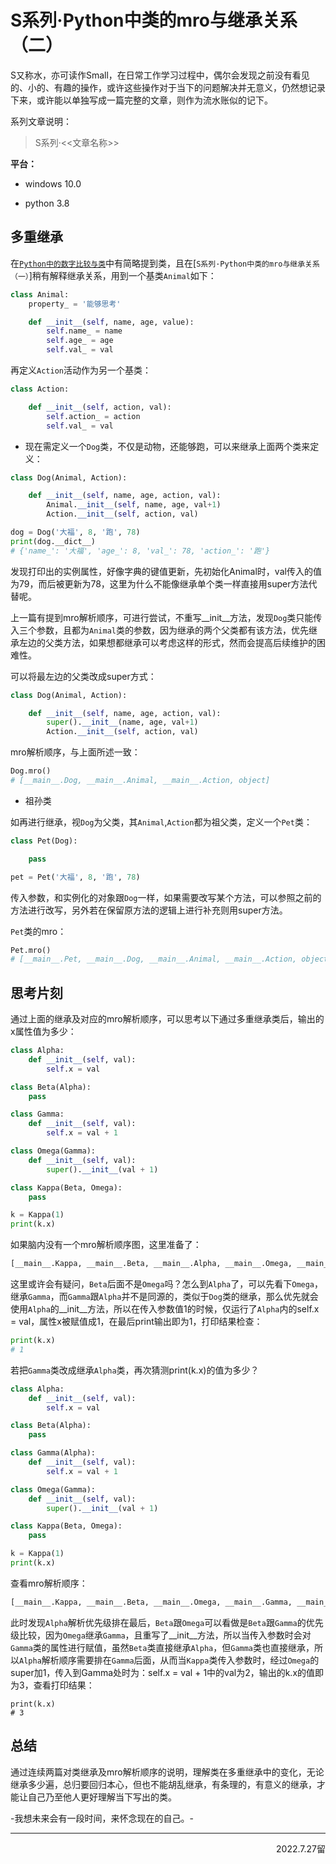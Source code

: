 # S系列·Python中类的mro与继承关系（二）

S又称水，亦可读作Small，在日常工作学习过程中，偶尔会发现之前没有看见的、小的、有趣的操作，或许这些操作对于当下的问题解决并无意义，仍然想记录下来，或许能以单独写成一篇完整的文章，则作为流水账似的记下。

系列文章说明：

> S系列·<<文章名称>>

**平台：**

- windows 10.0

- python 3.8

## 多重继承

在[`Python中的数字比较与类`](https://mp.weixin.qq.com/s/NTp90BbeouaWa9ziWMmtHg)中有简略提到类，且在[`S系列·Python中类的mro与继承关系（一）`]稍有解释继承关系，用到一个基类`Animal`如下：  

```python
class Animal:
    property_ = '能够思考'

    def __init__(self, name, age, value):
        self.name_ = name
        self.age_ = age
        self.val_ = val
```

再定义`Action`活动作为另一个基类：  

```python
class Action:

    def __init__(self, action, val):
        self.action_ = action
        self.val_ = val
```

- 现在需定义一个`Dog`类，不仅是动物，还能够跑，可以来继承上面两个类来定义：  

```python
class Dog(Animal, Action):

    def __init__(self, name, age, action, val):
        Animal.__init__(self, name, age, val+1)
        Action.__init__(self, action, val)

dog = Dog('大福', 8, '跑', 78)
print(dog.__dict__)
# {'name_': '大福', 'age_': 8, 'val_': 78, 'action_': '跑'}
```

发现打印出的实例属性，好像字典的键值更新，先初始化Animal时，val传入的值为79，而后被更新为78，这里为什么不能像继承单个类一样直接用super方法代替呢。

上一篇有提到mro解析顺序，可进行尝试，不重写\_\_init\_\_方法，发现`Dog`类只能传入三个参数，且都为`Animal`类的参数，因为继承的两个父类都有该方法，优先继承左边的父类方法，如果想都继承可以考虑这样的形式，然而会提高后续维护的困难性。  

可以将最左边的父类改成super方式：  

```python
class Dog(Animal, Action):

    def __init__(self, name, age, action, val):
        super().__init__(name, age, val+1)
        Action.__init__(self, action, val)
```

mro解析顺序，与上面所述一致：  

```python
Dog.mro()
# [__main__.Dog, __main__.Animal, __main__.Action, object]
```

- 祖孙类

如再进行继承，视`Dog`为父类，其`Animal`,`Action`都为祖父类，定义一个`Pet`类：  

```python
class Pet(Dog):

    pass

pet = Pet('大福', 8, '跑', 78)
```

传入参数，和实例化的对象跟`Dog`一样，如果需要改写某个方法，可以参照之前的方法进行改写，另外若在保留原方法的逻辑上进行补充则用super方法。  

`Pet`类的mro：  

```python
Pet.mro()
# [__main__.Pet, __main__.Dog, __main__.Animal, __main__.Action, object]
```

## 思考片刻

通过上面的继承及对应的mro解析顺序，可以思考以下通过多重继承类后，输出的x属性值为多少：  

```python
class Alpha:
    def __init__(self, val):
        self.x = val

class Beta(Alpha):
    pass

class Gamma:
    def __init__(self, val):
        self.x = val + 1

class Omega(Gamma):
    def __init__(self, val):
        super().__init__(val + 1)

class Kappa(Beta, Omega):
    pass

k = Kappa(1)
print(k.x)
```

如果脑内没有一个mro解析顺序图，这里准备了：  

```python
[__main__.Kappa, __main__.Beta, __main__.Alpha, __main__.Omega, __main__.Gamma, object]
```

这里或许会有疑问，`Beta`后面不是`Omega`吗？怎么到`Alpha`了，可以先看下`Omega`，继承`Gamma`，而`Gamma`跟`Alpha`并不是同源的，类似于`Dog`类的继承，那么优先就会使用`Alpha`的\_\_init\_\_方法，所以在传入参数值1的时候，仅运行了`Alpha`内的self.x = val，属性x被赋值成1，在最后print输出即为1，打印结果检查：  

```python
print(k.x)
# 1
```

若把`Gamma`类改成继承`Alpha`类，再次猜测print(k.x)的值为多少？  

```python
class Alpha:
    def __init__(self, val):
        self.x = val

class Beta(Alpha):
    pass

class Gamma(Alpha):
    def __init__(self, val):
        self.x = val + 1

class Omega(Gamma):
    def __init__(self, val):
        super().__init__(val + 1)

class Kappa(Beta, Omega):
    pass

k = Kappa(1)
print(k.x)
```

查看mro解析顺序：  

```python
[__main__.Kappa, __main__.Beta, __main__.Omega, __main__.Gamma, __main__.Alpha, object]
```

此时发现`Alpha`解析优先级排在最后，`Beta`跟`Omega`可以看做是`Beta`跟`Gamma`的优先级比较，因为`Omega`继承`Gamma`，且重写了\_\_init\_\_方法，所以当传入参数时会对`Gamma`类的属性进行赋值，虽然`Beta`类直接继承`Alpha`，但`Gamma`类也直接继承，所以`Alpha`解析顺序需要排在`Gamma`后面，从而当`Kappa`类传入参数时，经过`Omega`的super加1，传入到Gamma处时为：self.x = val + 1中的val为2，输出的k.x的值即为3，查看打印结果：  

```print
print(k.x)
# 3
```

## 总结

通过连续两篇对类继承及mro解析顺序的说明，理解类在多重继承中的变化，无论继承多少遍，总归要回归本心，但也不能胡乱继承，有条理的，有意义的继承，才能让自己乃至他人更好理解当下写出的类。  

-我想未来会有一段时间，来怀念现在的自己。-  

--- 

<p align="right">2022.7.27留</p>
